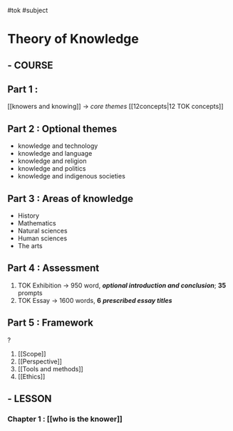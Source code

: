 #tok #subject
# Theory of Knowledge 
## - COURSE
## **Part 1 :** 
 [[knowers and knowing]] $\rightarrow$ *core themes* 
 [[12concepts|12 TOK concepts]]   

## **Part 2 :** Optional themes
- knowledge and technology
- knowledge and language
- knowledge and religion
- knowledge and politics
- knowledge and indigenous societies 
## **Part 3 :** Areas of knowledge
- History 
- Mathematics 
- Natural sciences 
- Human sciences
- The arts 
## **Part 4 :** Assessment
1. TOK Exhibition $\rightarrow$ 950 word, ***optional introduction and conclusion***; __35__ prompts
2. TOK Essay $\rightarrow$ 1600 words, __6__ ***prescribed essay titles*** 
## **Part 5 :** Framework 
?
1. [[Scope]] 
2. [[Perspective]]
3. [[Tools and methods]]
4. [[Ethics]]

## - LESSON
### **Chapter 1 :** [[who is the knower]] 